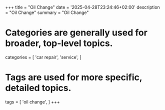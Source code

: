 +++
title = "Oil Change"
date = '2025-04-28T23:24:46+02:00'
description = "Oil Change"
summary = "Oil Change"
# Categories are generally used for broader, top-level topics.
categories = [
 'car repair',
 'service',
]
# Tags are used for more specific, detailed topics.
tags = [
 'oil change',
]
+++
